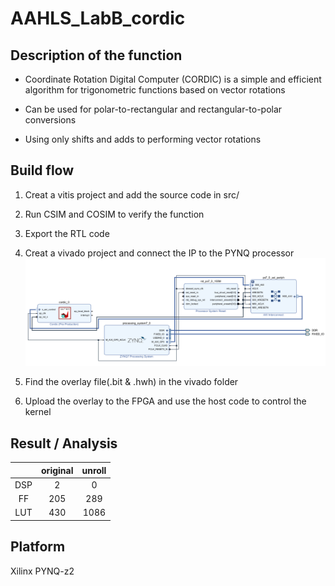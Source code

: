 # AAHLS_LabB_cordic

## Description of the function
*  Coordinate Rotation Digital Computer (CORDIC) is a simple and efficient algorithm for trigonometric functions based on vector rotations

*  Can be used for polar-to-rectangular and rectangular-to-polar conversions

*  Using only shifts and adds to performing vector rotations
## Build flow
1. Creat a vitis project and add the source code in src/

2. Run CSIM and COSIM to verify the function

3. Export the RTL code

4. Creat a vivado project and connect the IP to the PYNQ processor
![This is a alt text.](/imag/sample01.PNG "This is a sample image.")
 
5. Find the overlay file(.bit & .hwh) in the vivado folder

6. Upload the overlay to the FPGA and use the host code to control the kernel
## Result / Analysis
|               | original      |       unroll  |
|:-------------:|:-------------:|:-------------:|
| DSP           | 2             | 0             |
| FF            | 205           | 289           |
| LUT           | 430           | 1086          |
## Platform 
Xilinx PYNQ-z2


